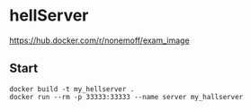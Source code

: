 # hellServer

https://hub.docker.com/r/nonemoff/exam_image

## Start

```
docker build -t my_hellserver .
docker run --rm -p 33333:33333 --name server my_hallserver
```
